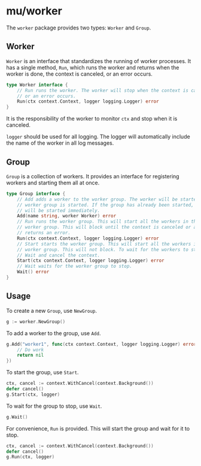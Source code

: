 # mu/worker

The `worker` package provides two types: `Worker` and `Group`.

## Worker

`Worker` is an interface that standardizes the running of worker processes.
It has a single method, `Run`, which runs the worker and returns when the worker
is done, the context is canceled, or an error occurs.

```go
type Worker interface {
    // Run runs the worker. The worker will stop when the context is canceled
    // or an error occurs.
    Run(ctx context.Context, logger logging.Logger) error
}
```

It is the responsibility of the worker to monitor `ctx` and stop when it
is canceled.

`logger` should be used for all logging. The logger will automatically include
the name of the worker in all log messages.

## Group


`Group` is a collection of workers. It provides an interface for registering
workers and starting them all at once.

```go
type Group interface {
    // Add adds a worker to the worker group. The worker will be started when the
    // worker group is started. If the group has already been started, the worker
    // will be started immediately.
    Add(name string, worker Worker) error
    // Run runs the worker group. This will start all the workers in the
    // worker group. This will block until the context is canceled or a worker
    // returns an error.
    Run(ctx context.Context, logger logging.Logger) error
    // Start starts the worker group. This will start all the workers in the
    // worker group. This will not block. To wait for the workers to stop, call
    // Wait and cancel the context.
    Start(ctx context.Context, logger logging.Logger) error
    // Wait waits for the worker group to stop.
    Wait() error
}
```

## Usage

To create a new `Group`, use `NewGroup`.

```go
g := worker.NewGroup()
```

To add a worker to the group, use `Add`.

```go
g.Add("worker1", func(ctx context.Context, logger logging.Logger) error {
    // Do work
    return nil
})
```

To start the group, use `Start`.

```go
ctx, cancel := context.WithCancel(context.Background())
defer cancel()
g.Start(ctx, logger)
```

To wait for the group to stop, use `Wait`.

```go
g.Wait()
```

For convenience, `Run` is provided. This will start the group and wait for it
to stop.

```go
ctx, cancel := context.WithCancel(context.Background())
defer cancel()
g.Run(ctx, logger)
```
